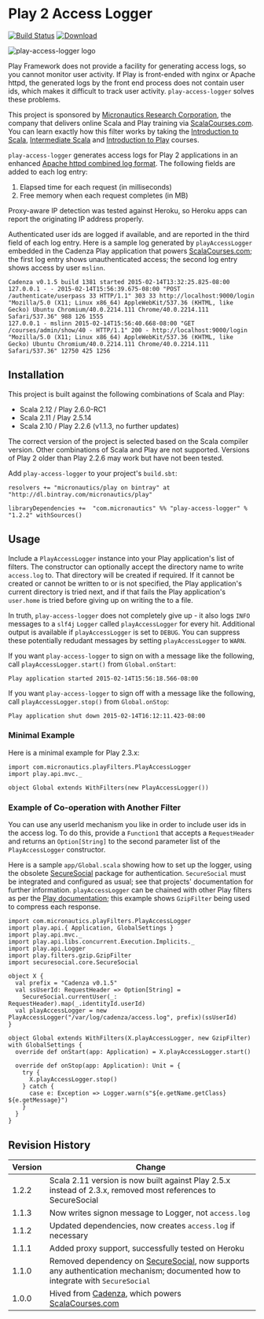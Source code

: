 # Play 2 Access Logger

[![Build Status](https://travis-ci.org/mslinn/playAccessLogger.svg?branch=master)](https://travis-ci.org/mslinn/playAccessLogger)
[ ![Download](https://api.bintray.com/packages/micronautics/play/play-access-logger/images/download.svg) ](https://bintray.com/micronautics/play/play-access-logger/_latestVersion)

![play-access-logger logo](http://d357e4bjq673rk.cloudfront.net/1/html/ScalaCore/assets/images/play-access-log.png "play-access-logger Logo")

Play Framework does not provide a facility for generating access logs, so you cannot monitor user activity. 
If Play is front-ended with nginx or Apache httpd, the generated logs by the front end process does not contain user ids, 
which makes it difficult to track user activity. `play-access-logger` solves these problems.

This project is sponsored by [Micronautics Research Corporation](http://www.micronauticsresearch.com/),
the company that delivers online Scala and Play training via [ScalaCourses.com](http://www.ScalaCourses.com).
You can learn exactly how this filter works by taking the [Introduction to Scala](http://www.ScalaCourses.com/showCourse/40),
[Intermediate Scala](http://www.ScalaCourses.com/showCourse/45) and [Introduction to Play](http://www.ScalaCourses.com/showCourse/39) courses.

`play-access-logger` generates access logs for Play 2 applications in an enhanced
[Apache httpd combined log format](http://httpd.apache.org/docs/2.2/logs.html#combined).
The following fields are added to each log entry:
 1. Elapsed time for each request (in milliseconds)
 1. Free memory when each request completes (in MB)

Proxy-aware IP detection was tested against Heroku, so Heroku apps can report the originating IP address properly.

Authenticated user ids are logged if available, and are reported in the third field of each log entry.
Here is a sample log generated by `playAccessLogger` embedded in the Cadenza Play application that powers
[ScalaCourses.com](http://ScalaCourses.com);
the first log entry shows unauthenticated access; the second log entry shows access by user `mslinn`.

````
Cadenza v0.1.5 build 1381 started 2015-02-14T13:32:25.825-08:00
127.0.0.1 - - 2015-02-14T15:56:39.675-08:00 "POST /authenticate/userpass 33 HTTP/1.1" 303 33 http://localhost:9000/login "Mozilla/5.0 (X11; Linux x86_64) AppleWebKit/537.36 (KHTML, like Gecko) Ubuntu Chromium/40.0.2214.111 Chrome/40.0.2214.111 Safari/537.36" 988 126 1555
127.0.0.1 - mslinn 2015-02-14T15:56:40.668-08:00 "GET /courses/admin/show/40 - HTTP/1.1" 200 - http://localhost:9000/login "Mozilla/5.0 (X11; Linux x86_64) AppleWebKit/537.36 (KHTML, like Gecko) Ubuntu Chromium/40.0.2214.111 Chrome/40.0.2214.111 Safari/537.36" 12750 425 1256
````

## Installation
This project is built against the following combinations of Scala and Play:
 - Scala 2.12 / Play 2.6.0-RC1
 - Scala 2.11 / Play 2.5.14
 - Scala 2.10 / Play 2.2.6 (v1.1.3, no further updates)
 
The correct version of the project is selected based on the Scala compiler version.
Other combinations of Scala and Play are not supported.
Versions of Play 2 older than Play 2.2.6 may work but have not been tested.

Add `play-access-logger` to your project's `build.sbt`:

    resolvers += "micronautics/play on bintray" at "http://dl.bintray.com/micronautics/play"

    libraryDependencies +=  "com.micronautics" %% "play-access-logger" % "1.2.2" withSources()

## Usage
Include a `PlayAccessLogger` instance into your Play application's list of filters.
The constructor can optionally accept the directory name to write `access.log` to.
That directory will be created if required.
If it cannot be created or cannot be written to or is not specified, the Play application's current directory is tried next,
and if that fails the Play application's `user.home` is tried before giving up on writing the to a file.

In truth, `play-access-logger` does not completely give up - it also logs `INFO` messages to a `slf4j` `Logger` called `playAccessLogger` for every hit. 
Additional output is available if `playAccessLogger` is set to `DEBUG`. You can suppress these potentially redudant messages by setting `playAccessLogger` to `WARN`.

If you want `play-access-logger` to sign on with a message like the following, call `playAccessLogger.start()` from `Global.onStart`:

    Play application started 2015-02-14T15:56:18.566-08:00

If you want `play-access-logger` to sign off with a message like the following, call `playAccessLogger.stop()` from `Global.onStop`:

    Play application shut down 2015-02-14T16:12:11.423-08:00

### Minimal Example
Here is a minimal example for Play 2.3.x:

````
import com.micronautics.playFilters.PlayAccessLogger
import play.api.mvc._

object Global extends WithFilters(new PlayAccessLogger())
````

### Example of Co-operation with Another Filter
You can use any userId mechanism you like in order to include user ids in the access log.
To do this, provide a `Function1` that accepts a `RequestHeader` and returns an `Option[String]` to the second parameter 
list of the `PlayAccessLogger` constructor.

Here is a sample `app/Global.scala` showing how to set up the logger, using the obsolete [SecureSocial](http://securesocial.ws/) 
package for authentication.
`SecureSocial` must be integrated and configured as usual; see that projects' documentation for further information.
`playAccessLogger` can be chained with other Play filters as per the
[Play documentation](https://www.playframework.com/documentation/2.5.x/ScalaHttpFilters);
this example shows `GzipFilter` being used to compress each response.

````
import com.micronautics.playFilters.PlayAccessLogger
import play.api.{ Application, GlobalSettings }
import play.api.mvc._
import play.api.libs.concurrent.Execution.Implicits._
import play.api.Logger
import play.filters.gzip.GzipFilter
import securesocial.core.SecureSocial

object X {
  val prefix = "Cadenza v0.1.5"
  val ssUserId: RequestHeader => Option[String] =
    SecureSocial.currentUser(_: RequestHeader).map(_.identityId.userId)
  val playAccessLogger = new PlayAccessLogger("/var/log/cadenza/access.log", prefix)(ssUserId)
}

object Global extends WithFilters(X.playAccessLogger, new GzipFilter) with GlobalSettings {
  override def onStart(app: Application) = X.playAccessLogger.start()

  override def onStop(app: Application): Unit = {
    try {
      X.playAccessLogger.stop()
    } catch {
      case e: Exception => Logger.warn(s"${e.getName.getClass} ${e.getMessage}")
    }
  }
}
````

## Revision History

Version  | Change
-------- | ------
1.2.2    | Scala 2.11 version is now built against Play 2.5.x instead of 2.3.x, removed most references to SecureSocial
1.1.3    | Now writes signon message to Logger, not `access.log`
1.1.2    | Updated dependencies, now creates `access.log` if necessary
1.1.1    | Added proxy support, successfully tested on Heroku
1.1.0    | Removed dependency on [SecureSocial](http://securesocial.ws/), now supports any authentication mechanism; documented how to integrate with `SecureSocial`
1.0.0    | Hived from [Cadenza](http://www.micronauticsresearch.com/products/cadenza/index.html), which powers [ScalaCourses.com](http://ScalaCourses.com)
